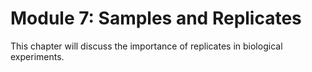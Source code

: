 # Module 7: Samples and Replicates

This chapter will discuss the importance of replicates in biological experiments.
